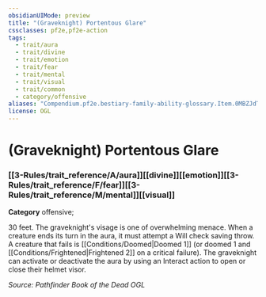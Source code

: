 ```yaml
---
obsidianUIMode: preview
title: "(Graveknight) Portentous Glare"
cssclasses: pf2e,pf2e-action
tags:
  - trait/aura
  - trait/divine
  - trait/emotion
  - trait/fear
  - trait/mental
  - trait/visual
  - trait/common
  - category/offensive
aliases: "Compendium.pf2e.bestiary-family-ability-glossary.Item.0MBZJdTv863X2jwz"
license: OGL
---
```

# (Graveknight) Portentous Glare

### [[3-Rules/trait_reference/A/aura]][[divine]][[emotion]][[3-Rules/trait_reference/F/fear]][[3-Rules/trait_reference/M/mental]][[visual]]

**Category** offensive; 




30 feet. The graveknight's visage is one of overwhelming menace. When a creature ends its turn in the aura, it must attempt a Will check saving throw. A creature that fails is [[Conditions/Doomed|Doomed 1]] (or doomed 1 and [[Conditions/Frightened|Frightened 2]] on a critical failure). The graveknight can activate or deactivate the aura by using an Interact action to open or close their helmet visor.

*Source: Pathfinder Book of the Dead*
*OGL*